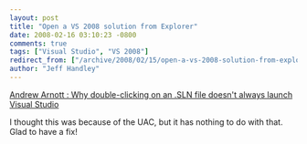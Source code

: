 ```yaml
---
layout: post
title: "Open a VS 2008 solution from Explorer"
date: 2008-02-16 03:10:23 -0800
comments: true
tags: ["Visual Studio", "VS 2008"]
redirect_from: ["/archive/2008/02/15/open-a-vs-2008-solution-from-explorer.aspx/"]
author: "Jeff Handley"
---
```

<!-- more -->
<p><a href="http://blogs.msdn.com/andrewarnottms/archive/2008/02/13/why-double-clicking-on-an-sln-file-doesn-t-always-launch-visual-studio.aspx">Andrew Arnott : Why double-clicking on an .SLN file doesn't always launch Visual Studio</a> </p>  <p>I thought this was because of the UAC, but it has nothing to do with that.  Glad to have a fix!</p>
